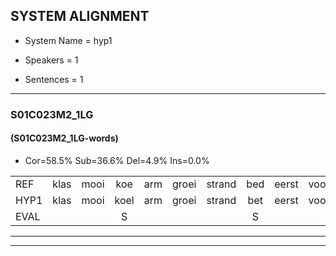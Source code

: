 
## SYSTEM ALIGNMENT

- System Name = hyp1

- Speakers = 1

- Sentences = 1

---

### S01C023M2_1LG

#### (S01C023M2_1LG-words)

- Cor=58.5%	Sub=36.6%	Del=4.9%	Ins=0.0%

|  |  |  |  |  |  |  |  |  |  |  |  |  |  |  |  |  |  |  |  |  |  |  |  |  |  |  |  |  |  |  |  |  |  |  |  |  |  |  |  |  |  |
|:--- |:---:|:---:|:---:|:---:|:---:|:---:|:---:|:---:|:---:|:---:|:---:|:---:|:---:|:---:|:---:|:---:|:---:|:---:|:---:|:---:|:---:|:---:|:---:|:---:|:---:|:---:|:---:|:---:|:---:|:---:|:---:|:---:|:---:|:---:|:---:|:---:|:---:|:---:|:---:|:---:|:---:|
| REF | klas | mooi | koe | arm | groei | strand | bed | eerst | voor | draai | * | sjaal | herfst | duur | straat | leeuw | clown | hoek | krant | hout | vriend | gauw | chips | groen | feest | reis | jas | huis | paard | vijf | muts | nieuw | kind | bang | oog | zacht | schoen | plas | neus | knoop | plank |
| HYP1 | klas | mooi | koel | arm | groei | strand | bet | eerst | voor |  |  | drai | ssaal | herfttuur | straat | leeuw | kloon | hoek | khamt | hout | vrimd | gauw | chips | groen | feest | est | jas | huis | paard | vijf | mut | nieuw | kind | bang | oor | zacht | schoen | blas | kluis | kloop | pla |
| EVAL |  |  | S |  |  |  | S |  |  | D | D | S | S | S |  |  | S |  | S |  | S |  |  |  |  | S |  |  |  |  | S |  |  |  | S |  |  | S | S | S | S |
---

---

